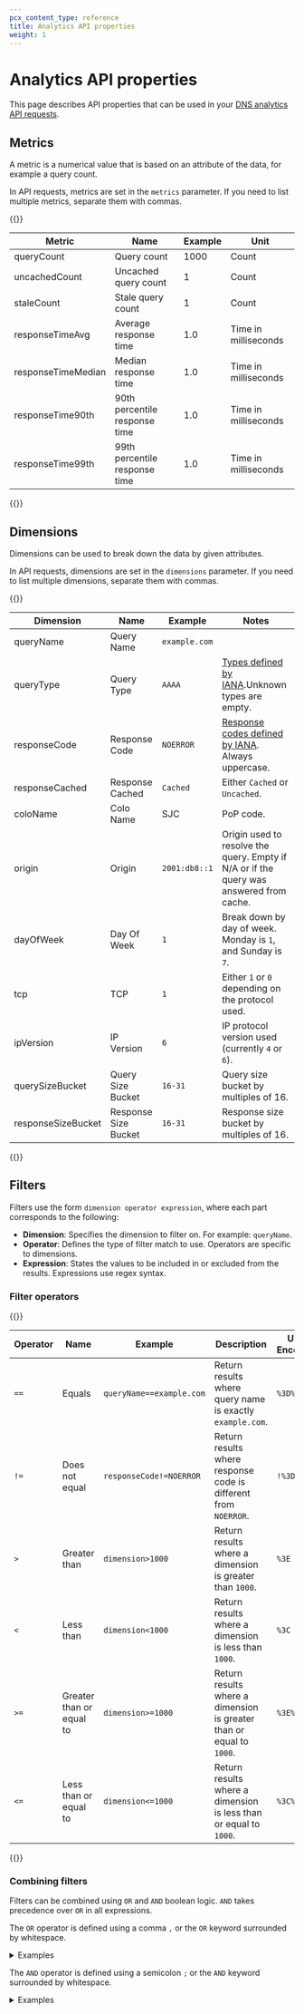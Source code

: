 ```yaml
---
pcx_content_type: reference
title: Analytics API properties
weight: 1
---
```


# Analytics API properties

This page describes API properties that can be used in your [DNS analytics API requests](https://developers.cloudflare.com/api/operations/dns-analytics-table).

## Metrics

A metric is a numerical value that is based on an attribute of the data, for example a query count.

In API requests, metrics are set in the `metrics` parameter. If you need to list multiple metrics, separate them with commas.

{{<table-wrap>}}

| Metric             | Name                                | Example | Unit                 |
| -------------------| ----------------------------------- | ------- | -------------------- |
| queryCount         | Query count                         | 1000    | Count                |
| uncachedCount      | Uncached query count                | 1       | Count                |
| staleCount         | Stale query count                   | 1       | Count                |
| responseTimeAvg    | Average response time               | 1.0     | Time in milliseconds |
| responseTimeMedian | Median response time                | 1.0     | Time in milliseconds |
| responseTime90th   | 90th percentile response time       | 1.0     | Time in milliseconds |
| responseTime99th   | 99th percentile response time       | 1.0     | Time in milliseconds |

{{</table-wrap>}}

## Dimensions

Dimensions can be used to break down the data by given attributes.

In API requests, dimensions are set in the `dimensions` parameter. If you need to list multiple dimensions, separate them with commas.

{{<table-wrap>}}

| Dimension          | Name                 | Example     | Notes                                                                                    |
|--------------------|----------------------|-------------|------------------------------------------------------------------------------------------|
| queryName          | Query Name           | `example.com` |                                                                                          |
| queryType          | Query Type           | `AAAA`        | [Types defined by IANA](http://www.iana.org/assignments/dns-parameters/dns-parameters.xhtml#dns-parameters-4).Unknown types are empty.                                          |
| responseCode       | Response Code        | `NOERROR`     | [Response codes defined by IANA](http://www.iana.org/assignments/dns-parameters/dns-parameters.xhtml#dns-parameters-6). Always uppercase.                                       |
| responseCached     | Response Cached      | `Cached`      | Either `Cached` or `Uncached`.                                                               |
| coloName           | Colo Name            | SJC         | PoP code.                                                                                |
| origin             | Origin               | `2001:db8::1` | Origin used to resolve the query. Empty if N/A or if the query was answered from cache. |
| dayOfWeek          | Day Of Week          | `1`           | Break down by day of week. Monday is `1`, and Sunday is `7`.                               |
| tcp                | TCP                  | `1`           | Either `1` or `0` depending on the protocol used.                                            |
| ipVersion          | IP Version           | `6`           | IP protocol version used (currently `4` or `6`).                                             |
| querySizeBucket    | Query Size Bucket    | `16-31`       | Query size bucket by multiples of 16.                                                    |
| responseSizeBucket | Response Size Bucket | `16-31`       | Response size bucket by multiples of 16.                                                 |

{{</table-wrap>}}

## Filters

Filters use the form `dimension operator expression`, where each part corresponds to the following:
- **Dimension**: Specifies the dimension to filter on. For example: `queryName`.
- **Operator**: Defines the type of filter match to use. Operators are specific to dimensions.
- **Expression**: States the values to be included in or excluded from the results. Expressions use regex syntax.

### Filter operators

{{<table-wrap>}}

| Operator | Name                     | Example                | Description                                                            | URL Encoded |
|----------|--------------------------|------------------------|------------------------------------------------------------------|-------------|
| `==`       | Equals                   | `queryName==example.com` | Return results where query name is exactly `example.com`.            | `%3D%3D`      |
| `!=`       | Does not equal           | `responseCode!=NOERROR`  | Return results where response code is different from `NOERROR`.    | `!%3D`        |
| `>`        | Greater than             | `dimension>1000`        | Return results where a dimension is greater than `1000`.             | `%3E`         |
| `<`        | Less than                | `dimension<1000`        | Return results where a dimension is less than `1000`.              | `%3C`         |
| `>=`       | Greater than or equal to | `dimension>=1000`        | Return results where a dimension is greater than or equal to `1000`. | `%3E%3D`      |
| `<=`       | Less than or equal to    | `dimension<=1000`        | Return results where a dimension is less than or equal to `1000`.  | `%3C%3D`      |

{{</table-wrap>}}

### Combining filters

Filters can be combined using `OR` and `AND` boolean logic. `AND` takes precedence over `OR` in all expressions.

The `OR` operator is defined using a comma `,` or the `OR` keyword surrounded by whitespace.

  <details>
  <summary>Examples</summary>
  <div>

  - `responseCode==NOERROR,responseCode==NXDOMAIN` indicates that response code is either `NOERROR` or `NXDOMAIN`.

  - `coloName==SJC OR coloName==LAX` indicates queries in either `SJC` or `LAX`.
  
  </div>
  </details>

The `AND` operator is defined using a semicolon `;` or the `AND` keyword surrounded by whitespace.
  
  <details>
<summary>Examples</summary>
<div>
  
  - `responseCode==NOERROR;queryType==AAAA` indicates that response code is `NOERROR` and query type is `AAAA`.
  - `queryType==AAAA AND coloName==SJC` indicates `AAAA` queries in `SJC`.

</div>
</details>